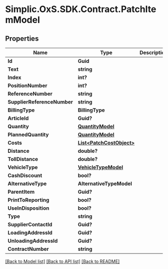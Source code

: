 # Simplic.OxS.SDK.Contract.PatchItemModel

## Properties

Name | Type | Description | Notes
------------ | ------------- | ------------- | -------------
**Id** | **Guid** |  | [optional] 
**Text** | **string** |  | [optional] 
**Index** | **int?** |  | [optional] 
**PositionNumber** | **int?** |  | [optional] 
**ReferenceNumber** | **string** |  | [optional] 
**SupplierReferenceNumber** | **string** |  | [optional] 
**BillingType** | **BillingType** |  | [optional] 
**ArticleId** | **Guid?** |  | [optional] 
**Quantity** | [**QuantityModel**](QuantityModel.md) |  | [optional] 
**PlannedQuantity** | [**QuantityModel**](QuantityModel.md) |  | [optional] 
**Costs** | [**List&lt;PatchCostObject&gt;**](PatchCostObject.md) |  | [optional] 
**Distance** | **double?** |  | [optional] 
**TollDistance** | **double?** |  | [optional] 
**VehicleType** | [**VehicleTypeModel**](VehicleTypeModel.md) |  | [optional] 
**CashDiscount** | **bool?** |  | [optional] 
**AlternativeType** | **AlternativeTypeModel** |  | [optional] 
**ParentItem** | **Guid?** |  | [optional] 
**PrintToReporting** | **bool?** |  | [optional] 
**UseInDisposition** | **bool?** |  | [optional] 
**Type** | **string** |  | [optional] 
**SupplierContactId** | **Guid?** |  | [optional] 
**LoadingAddressId** | **Guid?** |  | [optional] 
**UnloadingAddressId** | **Guid?** |  | [optional] 
**ContractNumber** | **string** |  | [optional] 

[[Back to Model list]](../README.md#documentation-for-models) [[Back to API list]](../README.md#documentation-for-api-endpoints) [[Back to README]](../README.md)

